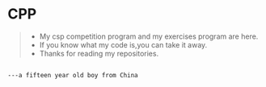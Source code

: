 # CPP
>* My csp competition program and my exercises program are here.<br>
>* If you know what my code is,you can take it away.<br>
>* Thanks for reading my repositories.<br>


                                                                                  ---a fifteen year old boy from China

